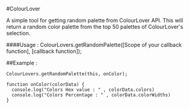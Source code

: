 #ColourLover


A simple tool for getting random palette from ColourLover API. This will return a random color palette from the top 50 palettes of ColourLover's selection.

####Usage : ColourLovers.getRandomPalette([Scope of your callback function], [callback function]);


##Example : 


<pre><code>ColourLovers.getRandomPalette(this, onColor);

function onColor(colorData) {
  console.log("Colors Hex value : " , colorData.colors)
  console.log("Colors Percentage : " , colorData.colorWidths)
}
</code></pre>
